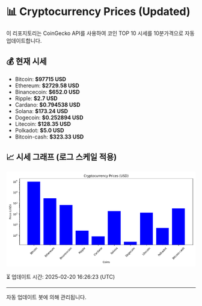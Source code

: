 
# 📊 Cryptocurrency Prices (Updated)

이 리포지토리는 CoinGecko API를 사용하여 코인 TOP 10 시세를 10분가격으로 자동 업데이트합니다.

## 💰 현재 시세
- Bitcoin: **$97715 USD**
- Ethereum: **$2729.58 USD**
- Binancecoin: **$652.0 USD**
- Ripple: **$2.7 USD**
- Cardano: **$0.794538 USD**
- Solana: **$173.24 USD**
- Dogecoin: **$0.252894 USD**
- Litecoin: **$128.35 USD**
- Polkadot: **$5.0 USD**
- Bitcoin-cash: **$323.33 USD**

## 📈 시세 그래프 (로그 스케일 적용)
![Crypto Prices](crypto_prices.png)

⏳ 업데이트 시간: 2025-02-20 16:26:23 (UTC)

---
자동 업데이트 봇에 의해 관리됩니다.
